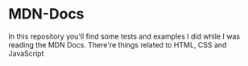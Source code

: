 # MDN-Docs
In this repository you'll find some tests and examples I did while I was reading the MDN Docs. There're things related to HTML, CSS and JavaScript

